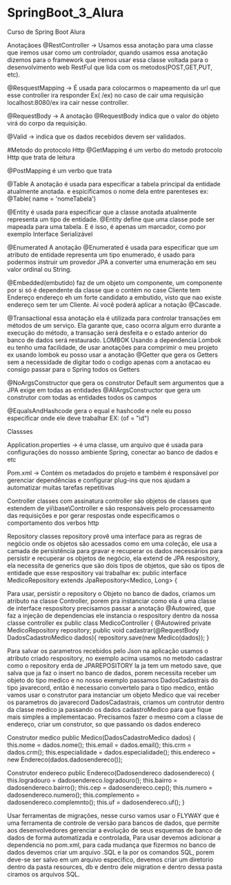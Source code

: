 # SpringBoot_3_Alura
Curso de Spring Boot Alura

Anotaçãoes
@RestController -> Usamos essa anotação para uma classe que iremos usar como um controlador, quando usamos essa anotação dizemos para o
framework que iremos usar essa classe voltada para o desenvolvimento web RestFul que lida com os metodos(POST,GET,PUT, etc).

@ResquestMapping -> É usada para colocarmos o mapeamento da url que esse controller ira responder Ex( /ex) no caso de cair uma
requisição localhost:8080/ex ira cair nesse controller.

@RequestBody -> A anotação @RequestBody indica que o valor do objeto virá do corpo da requisição.

@Valid -> indica que os dados recebidos devem ser validados.

#Metodo do protocolo Http
@GetMapping é um verbo do metodo protocolo Http que trata de leitura

@PostMapping é um verbo que trata

@Table A anotação é usada para especificar a tabela principal da entidade atualmente anotada. e espicificamos o nome dela entre 
parenteses ex: @Table( name = 'nomeTabela')

@Entity é usada para especificar que a classe anotada atualmente representa um tipo de entidade. @Entity define que uma classe 
pode ser mapeada para uma tabela. E é isso, é apenas um marcador, como por exemplo Interface Serializável

@Enumerated A anotação @Enumerated é usada para especificar que um atributo de entidade representa um tipo enumerado,  é usado
para podermos instruir um provedor JPA a converter uma enumeração em seu valor ordinal ou String.

@Embedded(embutido) faz de um objeto um componente, um componente por si só é dependente da classe que o contém no case Cliente
tem Endereço endereço eh um forte candidato a embutido, visto que nao existe endereço sem ter um Cliente. Ai você poderá aplicar a notação @Cascade.

@Transactional essa anotação ela é utilizada para controlar transações em métodos de um serviço. Ela garante que, caso ocorra algum erro durante
a execução do método, a transação será desfeita e o estado anterior do banco de dados será restaurado.
LOMBOK
Usando a dependencia Lombok eu tenho uma facilidade, de usar anotações para comprimir o meu projeto ex
usando lombok eu posso usar a anotação
@Getter que gera os Getters sem a necessidade de digitar todo o codigo apenas com a anotacao eu consigo passar para o Spring todos os Getters

@NoArgsConstructor que gera os construtor Default sem argumentos que a JPA exige em todas as entidades
@AllArgsConstructor que gera um construtor com todas as entidades todos os campos

@EqualsAndHashcode gera o equal e hashcode e nele eu posso especificar onde ele deve trabalhar EX: (of = "id")

Classses

Application.properties -> é uma classe, um arquivo que é usada para configurações do nossso ambiente Spring, conectar ao banco de dados e etc

Pom.xml -> Contém os metadados do projeto e também é responsável por gerenciar dependências e configurar plug-ins que nos ajudam a automatizar muitas tarefas repetitivas

Controller classes com assinatura controller são objetos de classes que estendem de yii\base\Controller e são responsáveis pelo processamento das requisições e por 
gerar respostas onde especificamos o comportamento dos verbos http

Repository classes repository provê uma interface para as regras de negócio onde os objetos são acessados como em uma coleção,
ele usa a camada de persistência para gravar e recuperar os dados necessários para persistir e recuperar os objetos de negócio,
ela extend de JPA respository, ela necessita de generics que são dois tipos de objetos, que são os tipos de entidade que esse respository vai trabalhar
ex: public interface MedicoRepository extends JpaRepository<Medico, Long> {


Para usar, persistir o repository o Objeto no banco de dados, criamos um atributo na classe Controller, porem pra instanciar
como ela é uma classe de interface respository precisamos passar a anotação @Autowired, que faz a injeção de dependencias ele instancia o respository
dentro da nossa classe controller
ex
public class MedicoController {
@Autowired
private MedicoRepository repository;
public void cadastrar(@RequestBody DadosCadastroMedico dados){
repository.save(new Medico(dados));
}

Para salvar os parametros recebidos pelo Json na aplicação usamos o atributo criado respository, no exemplo acima usamos no metodo cadastrar
como o repository erda de JPAREPOSITORY la ja tem um metodo save, que salva que ja faz o insert no banco de dados, porem necessita receber um objeto do tipo medico
e no nosso exemplo passamos DadosCadastrais do tipo javarecord, então é necessario convertelo para o tipo medico, então vamos usar o construtor para
instanciar um objeto Medico que vai receber os parametros do javarecord DadosCadastrais, criamos um contrutor dentro da classe medico 
ja passando os dados cadastroMedico para que fique mais simples a implementacao.
Precisamos fazer o mesmo com a classe de endereço, criar um construtor, so que passando os dados endereco

Construtor medico
public Medico(DadosCadastroMedico dados) {
this.nome = dados.nome();
this.email = dados.email();
this.crm = dados.crm();
this.especialidade = dados.especialidade();
this.endereco = new Endereco(dados.dadosendereco());

Construtor endereco
public Endereco(Dadosendereco dadosendereco) {
this.logradouro = dadosendereco.logradouro();
this.bairro = dadosendereco.bairro();
this.cep = dadosendereco.cep();
this.numero = dadosendereco.numero();
this.complemento = dadosendereco.complemnto();
this.uf = dadosendereco.uf();
}


Usar ferramentas de migrações, nesse curso vamos usar o FLYWAY que  é uma ferramenta de controle de versão para bancos 
de dados, que permite aos desenvolvedores gerenciar a evolução de seus esquemas de banco de dados de forma automatizada
e controlada, Para usar devemos adicionar a dependencia no pom.xml,  para cada mudança que fizermos no banco de dados devemos 
criar um arquivo .SQL e la por os comandos SQL, porem deve-se ser salvo em um arquivo especifico, devemos criar um diretorio 
dentro da pasta resources, db e dentro dele migration e dentro dessa pasta ciramos os arquivos SQL.